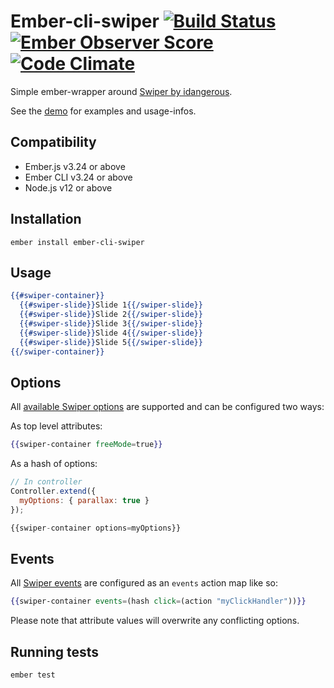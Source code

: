 # Ember-cli-swiper [![Build Status](https://travis-ci.org/Ember-Swiper/ember-cli-swiper.svg?branch=master)](https://travis-ci.org/Ember-Swiper/ember-cli-swiper) [![Ember Observer Score](https://emberobserver.com/badges/ember-cli-swiper.svg)](https://emberobserver.com/addons/ember-cli-swiper) [![Code Climate](https://codeclimate.com/github/Ember-Swiper/ember-cli-swiper/badges/gpa.svg)](https://codeclimate.com/github/Ember-Swiper/ember-cli-swiper)

Simple ember-wrapper around [Swiper by idangerous](https://idangero.us/swiper/demos/).

See the [demo](https://ember-swiper.github.io/ember-cli-swiper/) for examples and usage-infos.


Compatibility
------------------------------------------------------------------------------

* Ember.js v3.24 or above
* Ember CLI v3.24 or above
* Node.js v12 or above


Installation
------------------------------------------------------------------------------

`ember install ember-cli-swiper`

## Usage

```handlebars
{{#swiper-container}}
  {{#swiper-slide}}Slide 1{{/swiper-slide}}
  {{#swiper-slide}}Slide 2{{/swiper-slide}}
  {{#swiper-slide}}Slide 3{{/swiper-slide}}
  {{#swiper-slide}}Slide 4{{/swiper-slide}}
  {{#swiper-slide}}Slide 5{{/swiper-slide}}
{{/swiper-container}}
```

## Options

All [available Swiper options](https://idangero.us/swiper/api) are supported and can be configured two ways:

As top level attributes:
```handlebars
{{swiper-container freeMode=true}}
```

As a hash of options:
```js
// In controller
Controller.extend({
  myOptions: { parallax: true }
});

{{swiper-container options=myOptions}}
```

## Events
All [Swiper events](https://idangero.us/swiper/api/#events) are configured as an `events` action map like so:
```handlebars
{{swiper-container events=(hash click=(action "myClickHandler"))}}
```

Please note that attribute values will overwrite any conflicting options.

## Running tests

`ember test`
